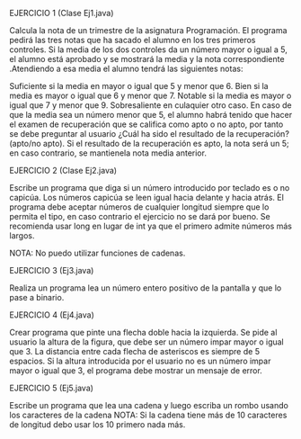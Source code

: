 EJERCICIO 1 (Clase Ej1.java)

Calcula la nota de un trimestre de la asignatura Programación. El programa pedirá las tres notas que ha sacado el alumno en los tres primeros controles.
Si la media de los dos controles da un número mayor o igual a 5, el alumno está aprobado y se mostrará la media y la nota correspondiente .Atendiendo a esa media el alumno tendrá las siguientes notas:

Suficiente si la media en mayor o igual que 5 y menor que 6.
Bien si la media es mayor o igual que 6 y menor que 7.
Notable si la media es mayor o igual que 7 y menor que 9.
Sobresaliente en culaquier otro caso.
En caso de que la media sea un número menor que 5, el alumno habrá tenido que hacer el examen de recuperación que se califica como apto o no apto, por tanto se debe preguntar al usuario ¿Cuál
ha sido el resultado de la recuperación? (apto/no apto). Si el resultado de la recuperación es apto, la nota será un 5; en caso contrario, se mantienela nota media anterior.

EJERCICIO 2 (Clase Ej2.java)

Escribe un programa que diga si un número introducido por teclado es o no capicúa. Los números capicúa se leen igual hacia delante y hacia atrás. El programa debe aceptar números de cualquier longitud siempre que lo permita el tipo, en caso contrario el ejercicio no se dará por bueno. Se recomienda usar long en lugar de int ya que el primero admite números más largos.

NOTA: No puedo utilizar funciones de cadenas.

EJERCICIO 3 (Ej3.java)

Realiza un programa lea un número entero positivo de la pantalla y que lo pase a binario.

EJERCICIO 4 (Ej4.java)

Crear programa que pinte una flecha doble hacia la izquierda. Se pide al usuario la altura de la figura, que debe ser un número impar mayor o igual que 3. La distancia entre cada flecha de asteriscos es siempre de 5 espacios. Si la altura introducida por el usuario no es un número impar mayor o igual que 3, el programa debe mostrar un mensaje de error.

EJERCICIO 5 (Ej5.java)

Escribe un programa que lea una cadena y luego escriba un rombo usando los caracteres de la cadena
NOTA: Si la cadena tiene más de 10 caracteres de longitud debo usar los 10 primero nada más.


